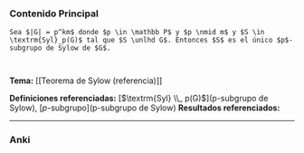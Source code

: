 ### Contenido Principal

```ad-proposition
Sea $|G| = p^km$ donde $p \in \mathbb P$ y $p \nmid m$ y $S \in \textrm{Syl}_p(G)$ tal que $S \unlhd G$. Entonces $S$ es el único $p$-subgrupo de Sylow de $G$.
```

```ad-proof


```

**Tema:** [[Teorema de Sylow (referencia)]]

**Definiciones referenciadas:** [$\textrm{Syl} \\_ p(G)$](p-subgrupo de Sylow), [$p$-subgrupo](p-subgrupo de Sylow)
**Resultados referenciados:**

---
### Anki
